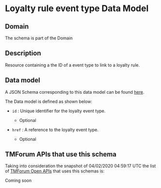 # Loyalty rule event type Data Model

## Domain

The  schema is part of the  Domain

## Description

Resource containing a the ID of a event type to link to a loyalty rule.

## Data model

A JSON Schema corresponding to this data model can be found
[here](https://github.com/tmforum-rand/schemas/blob/candidates/Product/LoyaltyRuleEventType.schema.json).

The Data model is defined as shown below:

- `id` : Unique identifier for the loyalty event type.

  - Optional


- `href` : A reference to the loyalty event type.

  - Optional






## TMForum APIs that use this schema

Taking into consideration the snapshot of 04/02/2020 04:59:17 UTC the list of [TMForum Open APIs](https://www.tmforum.org/open-apis/) that uses this schemas is:

Coming soon